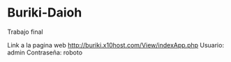 # Buriki-Daioh
Trabajo final

Link a la pagina web http://buriki.x10host.com/View/indexApp.php
Usuario: admin
Contraseña: roboto
